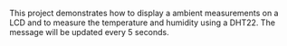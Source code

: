 This project demonstrates how to display a ambient measurements on a LCD and to measure the temperature and humidity using a DHT22. The message will be updated every 5 seconds.